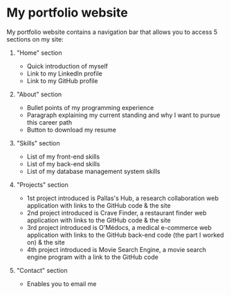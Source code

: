 # My portfolio website
My portfolio website contains a navigation bar that allows you to access 5 sections on my site:
1. "Home" section
    * Quick introduction of myself
    * Link to my LinkedIn profile
    * Link to my GitHub profile
 
2. "About" section
    * Bullet points of my programming experience
    * Paragraph explaining my current standing and why I want to pursue this career path
    * Button to download my resume
    
3. "Skills" section
    * List of my front-end skills
    * List of my back-end skills
    * List of my database management system skills
  
4. "Projects" section
    * 1st project introduced is Pallas's Hub, a research collaboration web application with links to the GitHub code & the site
    * 2nd project introduced is Crave Finder, a restaurant finder web application with links to the GitHub code & the site
    * 3rd project introduced is O'Médocs, a medical e-commerce web application with links to the GitHub back-end code (the part I worked on) & the site
    * 4th project introduced is Movie Search Engine, a movie search engine program with a link to the GitHub code

7. "Contact" section
    * Enables you to email me

